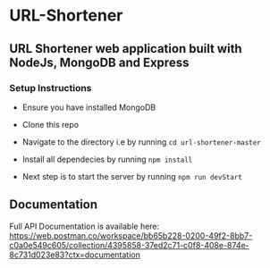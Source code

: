 # URL-Shortener

## URL Shortener web application built with NodeJs, MongoDB and Express

### Setup Instructions

* Ensure you have installed MongoDB

* Clone this repo

* Navigate to the directory i.e by running `cd url-shortener-master`

* Install all dependecies by running `npm install`

* Next step is to start the server by running `npm run devStart`

## Documentation

Full API Documentation is available here: https://web.postman.co/workspace/bb65b228-0200-49f2-8bb7-c0a0e549c605/collection/4395858-37ed2c71-c0f8-408e-874e-8c731d023e83?ctx=documentation
